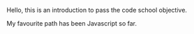 Hello, this is an introduction to pass the code school objective.

My favourite path has been Javascript so far.
